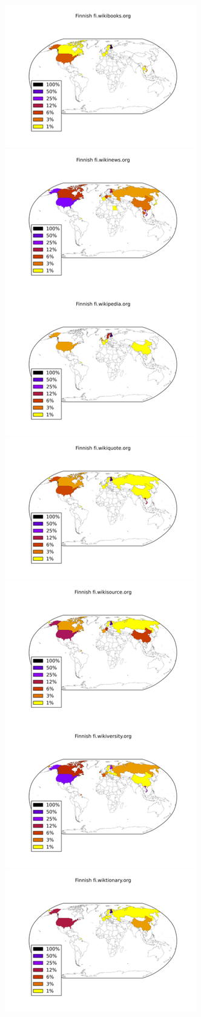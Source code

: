 ![](images/Finnish-fi.wikibooks.org.png)
![](images/Finnish-fi.wikinews.org.png)
![](images/Finnish-fi.wikipedia.org.png)
![](images/Finnish-fi.wikiquote.org.png)
![](images/Finnish-fi.wikisource.org.png)
![](images/Finnish-fi.wikiversity.org.png)
![](images/Finnish-fi.wiktionary.org.png)
